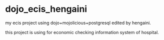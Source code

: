 dojo_ecis_hengaini
==================

my ecis project using dojo+mojolicious+postgresql edited by hengaini.

this project is using for economic checking information system of hospital.
